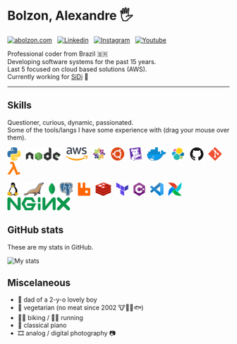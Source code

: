 # **Bolzon**, Alexandre 🖐

[![abolzon.com](https://img.shields.io/badge/abolzon.com-black.svg?style=for-the-badge&logo=GitHub-Sponsors)](https://abolzon.com) &nbsp;
[![Linkedin](https://img.shields.io/badge/LinkedIn-blue?style=for-the-badge&logo=Linkedin "Linkedin")](https://linkedin.com/in/alexandrebolzon/) &nbsp;
[![Instagram](https://img.shields.io/badge/Instagram-white.svg?style=for-the-badge&logo=Instagram)](https://instagram.com/blzn) &nbsp;
[![Youtube](https://img.shields.io/badge/Youtube-red.svg?style=for-the-badge&logo=youtube)](https://www.youtube.com/channel/UC_IcAmtdHkUiRN62hahIhxg) &nbsp;


Professional coder from Brazil 🇧🇷  
Developing software systems for the past 15 years.  
Last 5 focused on cloud based solutions (AWS).  
Currently working for [SiDi](https://sidi.org.br) 🚀

---

## Skills

Questioner, curious, dynamic, passionated.  
Some of the tools/langs I have some experience with (drag your mouse over them).

![python](img/python.png "Python") &nbsp;
![nodejs](img/nodejs.png "node.js") &nbsp;
![aws](img/aws.png "AWS") &nbsp;
![centos](img/centos.png "CentOS") &nbsp;
![ubuntu](img/ubuntu.png "Ubuntu") &nbsp;
![datadog](img/datadog.png "Datadog") &nbsp;
![docker](img/docker.png "Docker") &nbsp;
![elk](img/elk.png "Elastic Search") &nbsp;
![github](img/github.png "GitHub") &nbsp;
![git](img/git.png "Git") &nbsp;
![lambda](img/lambda.png "AWS Lambda Functions") &nbsp;

![linux](img/linux.png "Linux") &nbsp;
![mariadb](img/mariadb.png "MariaDB") &nbsp;
![mongodb](img/mongodb.png "MongoDB") &nbsp;
![postgresql](img/postgresql.png "PostgreSQL") &nbsp;
![rabbitmq](img/rabbitmq.png "RabbitMQ") &nbsp;
![redis](img/redis.png "Redis") &nbsp;
![terraform](img/terraform.png "Terraform") &nbsp;
![csharp](img/csharp.png "C#") &nbsp;
![vscode](img/vscode.png "VSCode") &nbsp;
![airflow](img/airflow.png "Apache Airflow") &nbsp;
![nginx](img/nginx.png "nginx") &nbsp;

## GitHub stats

These are my stats in GitHub.

![My stats](https://github-readme-stats.vercel.app/api?username=bolzon&count_private=true&include_all_commits=true&hide_title=true&hide=issues&show_icons=true)

## Miscelaneous

- 🧒 dad of a 2-y-o lovely boy
- 🥦 vegetarian (no meat since 2002 🐮🐷🐔🐟)
- 🚵‍♂️ biking / 🏃‍♂️ running
- 🎵 classical piano
- 🎞 analog / digital photography 📷

